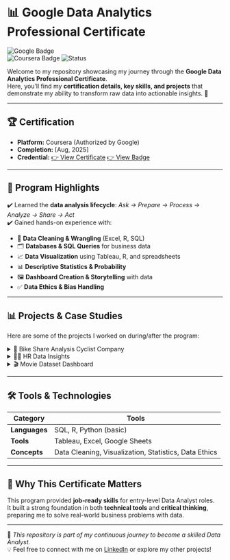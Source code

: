 # 📊 Google Data Analytics Professional Certificate

![Google Badge](https://img.shields.io/badge/Google-Data%20Analytics-blue?logo=google&logoColor=white)  
![Coursera Badge](https://img.shields.io/badge/Coursera-Certified-blue?logo=coursera)
![Status](https://img.shields.io/badge/Status-Completed-success)  

Welcome to my repository showcasing my journey through the **Google Data Analytics Professional Certificate**.  
Here, you’ll find my **certification details, key skills, and projects** that demonstrate my ability to transform raw data into actionable insights. 🚀  

---

## 🏆 Certification
- **Platform:** Coursera (Authorized by Google)  
- **Completion:** [Aug, 2025]  
- **Credential:** [👉 View Certificate](https://www.coursera.org/account/accomplishments/professional-cert/N8TOSUSAEN5C)  [👉 View Badge](https://www.credly.com/badges/8b66011f-3188-4779-b359-dc29e1a83ca5/print)  

---

## 📌 Program Highlights
✔️ Learned the **data analysis lifecycle**: *Ask → Prepare → Process → Analyze → Share → Act*  
✔️ Gained hands-on experience with:  
- 🧹 **Data Cleaning & Wrangling** (Excel, R, SQL)  
- 🗂️ **Databases & SQL Queries** for business data  
- 📈 **Data Visualization** using Tableau, R, and spreadsheets  
- 📊 **Descriptive Statistics & Probability**  
- 🖼️ **Dashboard Creation & Storytelling** with data  
- ✅ **Data Ethics & Bias Handling**  

---

## 📊 Projects & Case Studies
Here are some of the projects I worked on during/after the program:  

<details>
<summary>🚴 Bike Share Analysis Cyclist Company</summary>
Cleaned and analyzed bike rental data to identify usage patterns by season, time of day, and customer demographics.  
**Tools Used:** SQL, R, Tableau  
</details>

<details>
<summary>👩‍💼 HR Data Insights</summary>
Used SQL queries to analyze employee attrition, performance metrics, and hiring trends for business decisions.  
**Tools Used:** SQL, Excel  
</details>

<details>
<summary>🎬 Movie Dataset Dashboard</summary>
Built an interactive Tableau dashboard showing revenue trends, ratings distribution, and genre insights.  
**Tools Used:** Tableau, Excel  
</details>

---

## 🛠 Tools & Technologies
| Category      | Tools |
|---------------|-------------------------------------------|
| **Languages** | SQL, R, Python (basic) |
| **Tools**     | Tableau, Excel, Google Sheets |
| **Concepts**  | Data Cleaning, Visualization, Statistics, Data Ethics |

---

## 🌟 Why This Certificate Matters
This program provided **job-ready skills** for entry-level Data Analyst roles.  
It built a strong foundation in both **technical tools** and **critical thinking**, preparing me to solve real-world business problems with data.  

---

📌 *This repository is part of my continuous journey to become a skilled Data Analyst.*  
💡 Feel free to connect with me on [LinkedIn](https://www.linkedin.com/in/mohammed-hussain-nawaz-7a972b1b8) or explore my other projects!  
